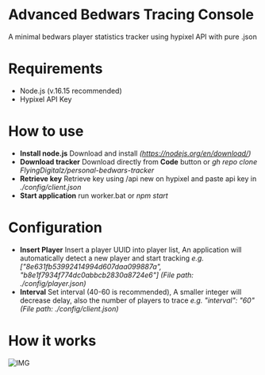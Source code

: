 # Advanced Bedwars Tracing Console
A minimal bedwars player statistics tracker using hypixel API with pure .json

# Requirements
- Node.js (v.16.15 recommended)
- Hypixel API Key

# How to use
- **Install node.js** Download and install *(https://nodejs.org/en/download/)*
- **Download tracker** Download directly from **Code** button or *gh repo clone FlyingDigitalz/personal-bedwars-tracker*
- **Retrieve key** Retrieve key using /api new on hypixel and paste api key in *./config/client.json*
- **Start application** run worker.bat or *npm start*

# Configuration
- **Insert Player** Insert a player UUID into player list, An application will automatically detect a new player and start tracking *e.g. ["8e631fb53992414994d607daa099887a", "b8e1f7934f774dc0abbcb2830a8724e6"] (File path: ./config/player.json)*
- **Interval** Set interval (40-60 is recommended), A smaller integer will decrease delay, also the number of players to trace *e.g. "interval": "60" (File path: ./config/client.json)*

# How it works
![IMG](https://github.com/FlyingDigitalz/personal-bedwars-tracker/blob/main/asset/img/howitworks_flowchart.png)
